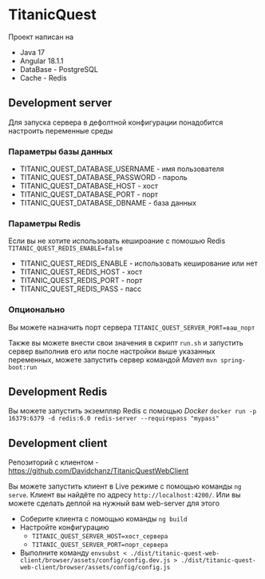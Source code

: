 # TitanicQuest

Проект написан на
- Java 17
- Angular 18.1.1
- DataBase - PostgreSQL
- Cache - Redis

## Development server

Для запуска сервера в дефолтной конфигурации понадобится настроить переменные среды

### Параметры базы данных
 - TITANIC_QUEST_DATABASE_USERNAME - имя пользователя
 - TITANIC_QUEST_DATABASE_PASSWORD - пароль
 - TITANIC_QUEST_DATABASE_HOST - хост
 - TITANIC_QUEST_DATABASE_PORT - порт
 - TITANIC_QUEST_DATABASE_DBNAME - база данных

### Параметры Redis
Если вы не хотите использовать кешироание с помошью Redis `TITANIC_QUEST_REDIS_ENABLE=false`
 - TITANIC_QUEST_REDIS_ENABLE - использовать кеширование или нет
 - TITANIC_QUEST_REDIS_HOST - хост
 - TITANIC_QUEST_REDIS_PORT - порт
 - TITANIC_QUEST_REDIS_PASS - пасс

### Опционально
Вы можете назначить порт сервера `TITANIC_QUEST_SERVER_PORT=ваш_порт`

Также вы можете внести свои значения в скрипт `run.sh` и запустить сервер выполнив его или
после настройки выше указанных переменных, можете запустить сервер командой *Maven* `mvn spring-boot:run`

## Development Redis

Вы можете запустить экземпляр Redis с помощью *Docker* `docker run -p 16379:6379 -d redis:6.0 redis-server --requirepass "mypass"`

## Development client

Репозиторий с клиентом - https://github.com/Davidchanz/TitanicQuestWebClient

Вы можете запустить клиент в Live режиме с помощью команды `ng serve`. Клиент вы найдёте по адресу `http://localhost:4200/`.
Или вы можете сделать деплой на нужный вам web-server для этого

 - Соберите клиента с помощью команды `ng build`
 - Настройте конфигурацию 
   - `TITANIC_QUEST_SERVER_HOST=хост_сервера`
   - `TITANIC_QUEST_SERVER_PORT=порт_сервера`
 - Выполните команду `envsubst < ./dist/titanic-quest-web-client/browser/assets/config/config.dev.js > ./dist/titanic-quest-web-client/browser/assets/config/config.js`
